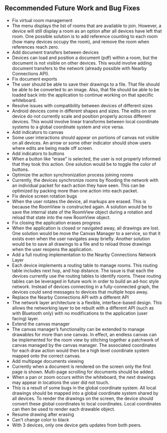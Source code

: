 ## Recommended Future Work and Bug Fixes 

* Fix virtual room management 
* The menu displays the list of rooms that are available to join. However, a device will still display a room as an option after all devices have left that room. One possible solution is to add reference counting to each room (how many devices occupy the room), and remove the room when references reach zero. 
* Add document transfers between devices 
* Devices can load and position a document (pdf) within a room, but the document is not visible on other devices. This would involve adding document transfers to the network (already possible with Nearby Connections API). 
* Fix document exports 
* The user should be able to save their drawings to a file. That file should be able to be converted to an image. Also, that file should be able to be loaded back into the application to continue working on that specific whiteboard. 
* Resolve issues with compatibility between devices of different sizes
* Android devices come in different shapes and sizes. The edits on one device do not currently scale and position properly across different devices. This would involve linear transforms between local coordinate systems to a global coordinate system and vice versa.  
* Add indicators to canvas
* Some user interactions should appear on portions of canvas not visible on all devices. An arrow or some other indicator should show users where edits are being made off screen.
* Add indicators to buttons 
* When a button like “erase” is selected, the user is not properly informed that they took this action. One solution would be to toggle the color of buttons. 
* Optimize the action synchronization process joining rooms 
* Currently, the devices synchronize rooms by flooding the network with an individual packet for each action they have seen. This can be optimized by packing more than one action into each packet. 
* Fix device screen rotation bugs 
* When the user rotates the device, all markups are erased. This is because the RoomView is constructed again. A solution would be to save the internal state of the RoomView object during a rotation and reload that state into the new RoomView object. 
* Fix closing the application erases progress
* When the application is closed or navigated away, all drawings are lost. One solution would be move the Canvas Manager to a service, so that it exists even when the user navigates away briefly. Another solution would be to save all drawings to a file and to reload those drawings when the user reopens the application. 
* Add a full routing implementation to the Nearby Connections Network Layer
* Each device implements a routing table to manage rooms. This routing table includes next hop, and hop distance. The issue is that each the devices currently use the routing tables to identify rooms. These routing tables can be leveraged in future work in order to build an ad-hoc style network. Instead of devices connecting in a fully-connected graph, the devices could send messages to devices that multiple hops away. 
* Replace the Nearby Connections API with a different API
* The network layer architecture is a flexible, interface-based design. This allows the networking layer to be rebuilt with a different API (such as with Bluetooth only) with no modifications to the application (user facing) layer. 
* Extend the canvas manager 
* The canvas manager’s functionality can be extended to manage drawables for more than one canvas. In effect, an endless canvas can be implemented for the room view by stitching together a patchwork of canvas managed by the canvas manager. The associated coordinates for each draw action would then be a high level coordinate system mapped onto the correct canvas. 
* Add multipage documents viewing
* Currently when a document is rendered on the screen only the first page is shown.  Multi-page scrolling for documents should be added.
* When a pan or zoom occurs within the whiteboard, the next drawings may appear in locations the user did not touch. 
* This is a result of some bugs in the global coordinate system. All local drawings should be mapped into a global coordinate system shared by all devices. To render the drawings on the screen, the device should convert these global coordinates to local coordinates. Local coordinates can then be used to render each drawable object. 
* Resume drawing after erasing
* Can't change color to black
* With 3 devices, only one device gets updates from both peers.
